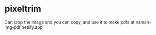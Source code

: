 # pixeltrim
Can crop the image and you can copy, and use it to make pdfs at naman-img-pdf.netlify.app
